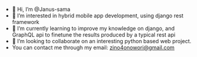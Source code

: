 - 👋 Hi, I’m @Janus-sama
- 👀 I’m interested in hybrid mobile app development, using django rest framework
- 🌱 I’m currently learning to improve my knowledge on django, and GraphQL api to finetune the results produced by a typical rest api
- 💞️ I’m looking to collaborate on an interesting python based web project.
- You can contact me through my email: zino4onowori@gmail.com

<!---
Janus-sama/Janus-sama is a ✨ special ✨ repository because its `README.md` (this file) appears on your GitHub profile.
You can click the Preview link to take a look at your changes.
--->
